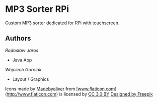 # MP3 Sorter RPi
Custom MP3 sorter dedicated for RPi with touchscreen.



## Authors
_Radoslaw Jaros_
  - Java App
  
_Wojciech Gorniak_
  - Layout / Graphics 
   
Icons made by [Madebyoliver](http://www.flaticon.com/authors/madebyoliver) from [www.flaticon.com](http://www.flaticon.com) is licensed by [CC 3.0 BY](http://creativecommons.org/licenses/by/3.0/)
   <a href='http://www.freepik.com/free-vector/useful-web-icons-collection_573292.htm'>Designed by Freepik</a>